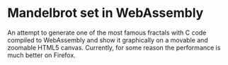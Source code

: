 # Mandelbrot set in WebAssembly

An attempt to generate one of the most famous fractals with C code compiled to WebAssembly
and show it graphically on a movable and zoomable HTML5 canvas.
Currently, for some reason the performance is much better on Firefox.

